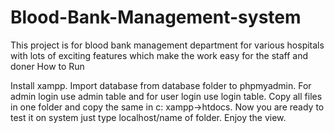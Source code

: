 # Blood-Bank-Management-system
This project is for blood bank management department for various hospitals with lots of exciting features which make the work easy for the staff and doner 
How to Run

Install xampp.
Import database from database folder to phpmyadmin.
For admin login use admin table and for user login use login table.
Copy all files in one folder and copy the same in c: xampp->htdocs.
Now you are ready to test it on system just type localhost/name of folder.
Enjoy the view.
